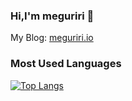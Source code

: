 ### Hi,I'm meguriri 👋

My Blog: [meguriri.io](https://meguriri.github.io/) 
<!--
**meguriri/meguriri** is a ✨ _special_ ✨ repository because its `README.md` (this file) appears on your GitHub profile.

Here are some ideas to get you started:

- 🔭 I’m currently working on ...
- 🌱 I’m currently learning ...
- 👯 I’m looking to collaborate on ...
- 🤔 I’m looking for help with ...
- 💬 Ask me about ...
- 📫 How to reach me: ...
- 😄 Pronouns: ...
- ⚡ Fun fact: ...
-->


### Most Used Languages
[![Top Langs](https://github-readme-stats.vercel.app/api/top-langs/?username=meguriri&layout=compact)](https://github.com/meguriri/github-readme-stats)

 
